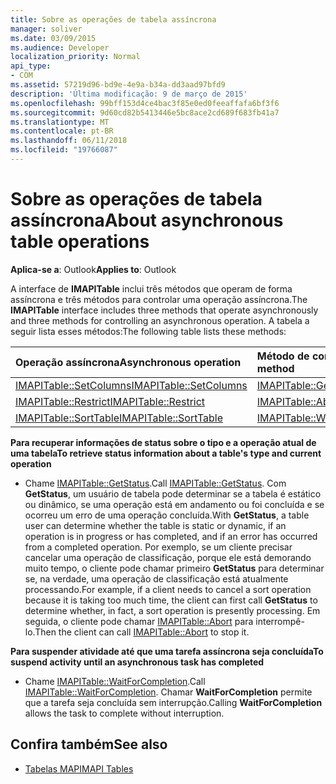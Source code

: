 ```yaml
---
title: Sobre as operações de tabela assíncrona
manager: soliver
ms.date: 03/09/2015
ms.audience: Developer
localization_priority: Normal
api_type:
- COM
ms.assetid: 57219d96-bd9e-4e9a-b34a-dd3aad97bfd9
description: 'Última modificação: 9 de março de 2015'
ms.openlocfilehash: 99bff153d4ce4bac3f85e0ed0feeaffafa6bf3f6
ms.sourcegitcommit: 9d60cd82b5413446e5bc8ace2cd689f683fb41a7
ms.translationtype: MT
ms.contentlocale: pt-BR
ms.lasthandoff: 06/11/2018
ms.locfileid: "19766087"
---
```

# <a name="about-asynchronous-table-operations"></a><span data-ttu-id="0096c-103">Sobre as operações de tabela assíncrona</span><span class="sxs-lookup"><span data-stu-id="0096c-103">About asynchronous table operations</span></span>
 
<span data-ttu-id="0096c-104">**Aplica-se a**: Outlook</span><span class="sxs-lookup"><span data-stu-id="0096c-104">**Applies to**: Outlook</span></span> 
  
<span data-ttu-id="0096c-105">A interface de **IMAPITable** inclui três métodos que operam de forma assíncrona e três métodos para controlar uma operação assíncrona.</span><span class="sxs-lookup"><span data-stu-id="0096c-105">The **IMAPITable** interface includes three methods that operate asynchronously and three methods for controlling an asynchronous operation.</span></span> <span data-ttu-id="0096c-106">A tabela a seguir lista esses métodos:</span><span class="sxs-lookup"><span data-stu-id="0096c-106">The following table lists these methods:</span></span> 
  
|<span data-ttu-id="0096c-107">**Operação assíncrona**</span><span class="sxs-lookup"><span data-stu-id="0096c-107">**Asynchronous operation**</span></span>|<span data-ttu-id="0096c-108">**Método de controle assíncrono**</span><span class="sxs-lookup"><span data-stu-id="0096c-108">**Asynchronous control method**</span></span>|
|:-----|:-----|
|[<span data-ttu-id="0096c-109">IMAPITable::SetColumns</span><span class="sxs-lookup"><span data-stu-id="0096c-109">IMAPITable::SetColumns</span></span>](imapitable-setcolumns.md) <br/> |[<span data-ttu-id="0096c-110">IMAPITable::GetStatus</span><span class="sxs-lookup"><span data-stu-id="0096c-110">IMAPITable::GetStatus</span></span>](imapitable-getstatus.md) <br/> |
|[<span data-ttu-id="0096c-111">IMAPITable::Restrict</span><span class="sxs-lookup"><span data-stu-id="0096c-111">IMAPITable::Restrict</span></span>](imapitable-restrict.md) <br/> |[<span data-ttu-id="0096c-112">IMAPITable::Abort</span><span class="sxs-lookup"><span data-stu-id="0096c-112">IMAPITable::Abort</span></span>](imapitable-abort.md) <br/> |
|[<span data-ttu-id="0096c-113">IMAPITable::SortTable</span><span class="sxs-lookup"><span data-stu-id="0096c-113">IMAPITable::SortTable</span></span>](imapitable-sorttable.md) <br/> |[<span data-ttu-id="0096c-114">IMAPITable::WaitForCompletion</span><span class="sxs-lookup"><span data-stu-id="0096c-114">IMAPITable::WaitForCompletion</span></span>](imapitable-waitforcompletion.md) <br/> |
   
<span data-ttu-id="0096c-115">**Para recuperar informações de status sobre o tipo e a operação atual de uma tabela**</span><span class="sxs-lookup"><span data-stu-id="0096c-115">**To retrieve status information about a table's type and current operation**</span></span>
  
- <span data-ttu-id="0096c-116">Chame [IMAPITable::GetStatus](imapitable-getstatus.md).</span><span class="sxs-lookup"><span data-stu-id="0096c-116">Call [IMAPITable::GetStatus](imapitable-getstatus.md).</span></span> <span data-ttu-id="0096c-117">Com **GetStatus**, um usuário de tabela pode determinar se a tabela é estático ou dinâmico, se uma operação está em andamento ou foi concluída e se ocorreu um erro de uma operação concluída.</span><span class="sxs-lookup"><span data-stu-id="0096c-117">With **GetStatus**, a table user can determine whether the table is static or dynamic, if an operation is in progress or has completed, and if an error has occurred from a completed operation.</span></span> <span data-ttu-id="0096c-118">Por exemplo, se um cliente precisar cancelar uma operação de classificação, porque ele está demorando muito tempo, o cliente pode chamar primeiro **GetStatus** para determinar se, na verdade, uma operação de classificação está atualmente processando.</span><span class="sxs-lookup"><span data-stu-id="0096c-118">For example, if a client needs to cancel a sort operation because it is taking too much time, the client can first call **GetStatus** to determine whether, in fact, a sort operation is presently processing.</span></span> <span data-ttu-id="0096c-119">Em seguida, o cliente pode chamar [IMAPITable::Abort](imapitable-abort.md) para interrompê-lo.</span><span class="sxs-lookup"><span data-stu-id="0096c-119">Then the client can call [IMAPITable::Abort](imapitable-abort.md) to stop it.</span></span> 
    
<span data-ttu-id="0096c-120">**Para suspender atividade até que uma tarefa assíncrona seja concluída**</span><span class="sxs-lookup"><span data-stu-id="0096c-120">**To suspend activity until an asynchronous task has completed**</span></span>
  
- <span data-ttu-id="0096c-121">Chame [IMAPITable::WaitForCompletion](imapitable-waitforcompletion.md).</span><span class="sxs-lookup"><span data-stu-id="0096c-121">Call [IMAPITable::WaitForCompletion](imapitable-waitforcompletion.md).</span></span> <span data-ttu-id="0096c-122">Chamar **WaitForCompletion** permite que a tarefa seja concluída sem interrupção.</span><span class="sxs-lookup"><span data-stu-id="0096c-122">Calling **WaitForCompletion** allows the task to complete without interruption.</span></span> 
    
## <a name="see-also"></a><span data-ttu-id="0096c-123">Confira também</span><span class="sxs-lookup"><span data-stu-id="0096c-123">See also</span></span>

- [<span data-ttu-id="0096c-124">Tabelas MAPI</span><span class="sxs-lookup"><span data-stu-id="0096c-124">MAPI Tables</span></span>](mapi-tables.md)

